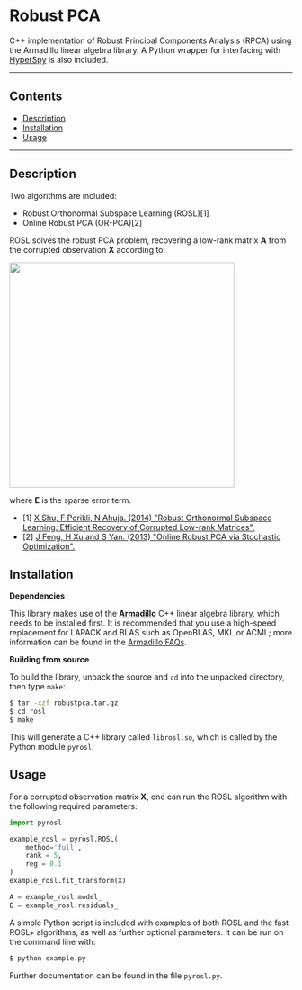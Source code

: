 # Robust PCA
C++ implementation of Robust Principal Components Analysis (RPCA) using the Armadillo 
linear algebra library. A Python wrapper for interfacing with [HyperSpy](http://hyperspy.org/)
is also included.

---

## Contents

+ [Description](#description)
+ [Installation](#installation)
+ [Usage](#usage)

---

## Description

Two algorithms are included: 
+ Robust Orthonormal Subspace Learning (ROSL)[1]
+ Online Robust PCA (OR-PCA)[2]

ROSL solves the robust PCA problem, recovering a low-rank matrix **A**
from the corrupted observation **X** according to:

<img src="http://i.imgur.com/HMXYTQo.png" width="400">

where **E** is the sparse error term.

+ [1] [X Shu, F Porikli, N Ahuja. (2014) "Robust Orthonormal Subspace Learning: Efficient Recovery of Corrupted Low-rank Matrices".](http://dx.doi.org/10.1109/CVPR.2014.495)
+ [2] [J Feng, H Xu and S Yan. (2013) "Online Robust PCA via Stochastic Optimization".](http://papers.nips.cc/paper/5131-online-robust-pca-via-stochastic-optimization.pdf)

## Installation

**Dependencies**

This library makes use of the **[Armadillo](http://arma.sourceforge.net)** C++ linear algebra library, 
which needs to be installed first. It is recommended that you use a high-speed replacement for
LAPACK and BLAS such as OpenBLAS, MKL or ACML; more information can be found in the [Armadillo
FAQs](http://arma.sourceforge.net/faq.html#dependencies).

**Building from source**

To build the library, unpack the source and `cd` into the unpacked directory, then type `make`:

```bash
$ tar -xzf robustpca.tar.gz
$ cd rosl
$ make
```

This will generate a C++ library called `librosl.so`, which is called by the Python module `pyrosl`.

## Usage

For a corrupted observation matrix **X**, one can run the ROSL algorithm with the following required
parameters:

```python
import pyrosl

example_rosl = pyrosl.ROSL( 
    method='full',
    rank = 5,
    reg = 0.1
)
example_rosl.fit_transform(X)

A = example_rosl.model_
E = example_rosl.residuals_

```

A simple Python script is included with examples of both ROSL and the fast ROSL+ algorithms, as well
as further optional parameters. It can be run on the command line with:

```bash
$ python example.py
```

Further documentation can be found in the file `pyrosl.py`.


